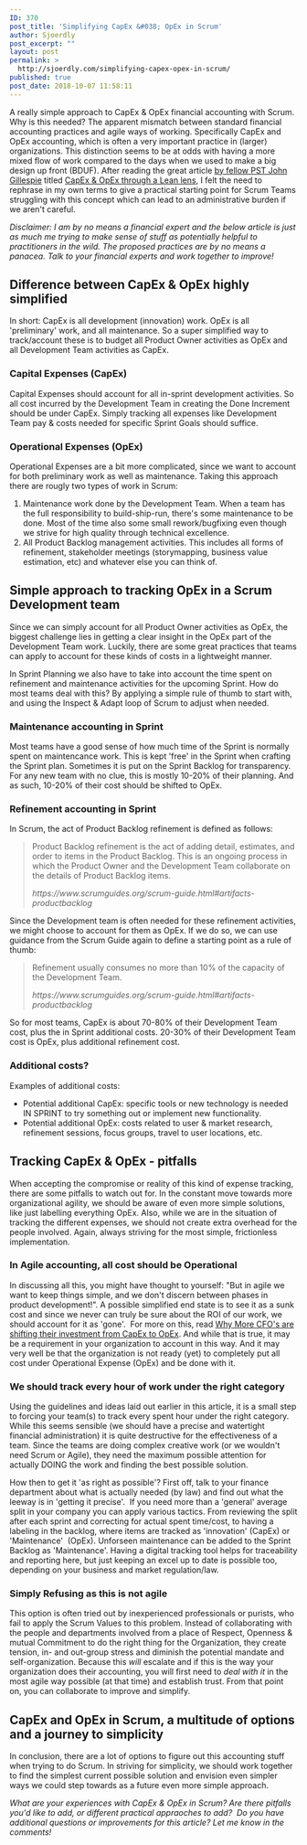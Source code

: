 ```yaml
---
ID: 370
post_title: 'Simplifying CapEx &#038; OpEx in Scrum'
author: Sjoerdly
post_excerpt: ""
layout: post
permalink: >
  http://sjoerdly.com/simplifying-capex-opex-in-scrum/
published: true
post_date: 2018-10-07 11:58:11
---
```

<!-- wp:paragraph -->
<p>A really simple approach to CapEx &amp; OpEx financial accounting with Scrum. Why is this needed? The apparent mismatch between standard financial accounting practices and agile ways of working. Specifically CapEx and OpEx accounting, which is often a very important practice in (larger) organizations. This distinction seems to be at odds with having a more mixed flow of work compared to the days when we used to make a big design up front (BDUF). After reading the great article <a href="https://www.scrum.org/john-gillespie">by fellow PST John Gillespie</a> titled <a href="https://www.scrum.org/resources/blog/capex-or-opex-through-lean-lens?utm_source=sjoerdly.com">CapEx &amp; OpEx through a Lean lens</a>, I felt the need to rephrase in my own terms to give a practical starting point for Scrum Teams struggling with this concept which can lead to an administrative burden if we aren't careful.</p>
<!-- /wp:paragraph -->

<!-- wp:paragraph -->
<p><em>Disclaimer: I am by no means a financial expert and the below article is just as much me trying to make sense of stuff as potentially helpful to practitioners in the wild. The proposed practices are by no means a panacea. Talk to your financial experts and work together to improve!</em><br/></p>
<!-- /wp:paragraph -->

<!-- wp:heading -->
<h2>Difference between CapEx &amp; OpEx highly simplified</h2>
<!-- /wp:heading -->

<!-- wp:paragraph -->
<p>In short: CapEx is all development (innovation) work. OpEx is all 'preliminary' work, and all maintenance. So a super simplified way to track/account these is to budget all Product Owner activities as OpEx and all Development Team activities as CapEx. </p>
<!-- /wp:paragraph -->

<!-- wp:heading {"level":3} -->
<h3>Capital Expenses (CapEx)</h3>
<!-- /wp:heading -->

<!-- wp:paragraph -->
<p>Capital Expenses should account for all in-sprint development activities. So all cost incurred by the Development Team in creating the Done Increment should be under CapEx. Simply tracking all expenses like Development Team pay &amp; costs needed for specific Sprint Goals should suffice.<br/></p>
<!-- /wp:paragraph -->

<!-- wp:heading {"level":3} -->
<h3>Operational Expenses (OpEx)</h3>
<!-- /wp:heading -->

<!-- wp:paragraph -->
<p>Operational Expenses are a bit more complicated, since we want to account for both preliminary work as well as maintenance. Taking this approach there are rougly two types of work in Scrum:</p>
<!-- /wp:paragraph -->

<!-- wp:list {"ordered":true} -->
<ol><li>Maintenance work done by the Development Team. When a team has the full responsibility to build-ship-run, there's some maintenance to be done. Most of the time also some small rework/bugfixing even though we strive for high quality through technical excellence.<br/></li><li>All Product Backlog management activities. This includes all forms of refinement, stakeholder meetings (storymapping, business value estimation, etc) and whatever else you can think of.</li></ol>
<!-- /wp:list -->

<!-- wp:heading -->
<h2>Simple approach to tracking OpEx in a Scrum Development team</h2>
<!-- /wp:heading -->

<!-- wp:paragraph -->
<p>Since we can simply account for all Product Owner activities as OpEx, the biggest challenge lies in getting a clear insight in the OpEx part of the Development Team work. Luckily, there are some great practices that teams can apply to account for these kinds of costs in a lightweight manner. </p>
<!-- /wp:paragraph -->

<!-- wp:paragraph -->
<p>In Sprint Planning we also have to take into account the time spent on refinement and maintenance activities for the upcoming Sprint. How do most teams deal with this? By applying a simple rule of thumb to start with, and using the Inspect &amp; Adapt loop of Scrum to adjust when needed. </p>
<!-- /wp:paragraph -->

<!-- wp:heading {"level":3} -->
<h3>Maintenance accounting in Sprint</h3>
<!-- /wp:heading -->

<!-- wp:paragraph -->
<p>Most teams have a good sense of how much time of the Sprint is normally spent on maintencance work. This is kept 'free' in the Sprint when crafting the Sprint plan. Sometimes it is put on the Sprint Backlog for transparency. For any new team with no clue, this is mostly 10-20% of their planning. And as such, 10-20% of their cost should be shifted to OpEx.  <br/></p>
<!-- /wp:paragraph -->

<!-- wp:heading {"level":3} -->
<h3>Refinement accounting in Sprint</h3>
<!-- /wp:heading -->

<!-- wp:paragraph -->
<p>In Scrum, the act of Product Backlog refinement is defined as follows:</p>
<!-- /wp:paragraph -->

<!-- wp:quote -->
<blockquote class="wp-block-quote"><p>Product Backlog refinement is the act of adding detail, estimates, and order to items in the Product Backlog. This is an ongoing process in which the Product Owner and the Development Team collaborate on the details of Product Backlog items. <br/></p><cite>https://www.scrumguides.org/scrum-guide.html#artifacts-productbacklog<br/></cite></blockquote>
<!-- /wp:quote -->

<!-- wp:paragraph -->
<p>Since the Development team is often needed for these refinement activities, we might choose to account for them as OpEx. If we do so, we can use guidance from the Scrum Guide again to define a starting point as a rule of thumb:</p>
<!-- /wp:paragraph -->

<!-- wp:quote -->
<blockquote class="wp-block-quote"><p>Refinement usually consumes no more than 10% of the capacity of the Development Team. </p><cite>https://www.scrumguides.org/scrum-guide.html#artifacts-productbacklog<br/></cite></blockquote>
<!-- /wp:quote -->

<!-- wp:paragraph -->
<p>So for most teams, CapEx is about 70-80% of their Development Team cost, plus the in Sprint additional costs. 20-30% of their Development Team cost is OpEx, plus additional refinement cost.</p>
<!-- /wp:paragraph -->

<!-- wp:heading {"level":3} -->
<h3>Additional costs?</h3>
<!-- /wp:heading -->

<!-- wp:paragraph -->
<p>Examples of additional costs:</p>
<!-- /wp:paragraph -->

<!-- wp:list -->
<ul><li>Potential additional CapEx: specific tools or new technology is needed IN SPRINT to try something out or implement new functionality. <br/></li><li>Potential additional OpEx: costs related to user &amp; market research, refinement sessions, focus groups, travel to user locations, etc.</li></ul>
<!-- /wp:list -->

<!-- wp:heading -->
<h2>Tracking CapEx &amp; OpEx - pitfalls<br/></h2>
<!-- /wp:heading -->

<!-- wp:paragraph -->
<p>When accepting the compromise or reality of this kind of expense tracking, there are some pitfalls to watch out for. In the constant move towards more organizational agility, we should be aware of even more simple solutions, like just labelling everything OpEx. Also, while we are in the situation of tracking the different expenses, we should not create extra overhead for the people involved. Again, always striving for the most simple, frictionless implementation.<br/></p>
<!-- /wp:paragraph -->

<!-- wp:heading {"level":3} -->
<h3>In Agile accounting, all cost should be Operational </h3>
<!-- /wp:heading -->

<!-- wp:paragraph -->
<p>In discussing all this, you might have thought to yourself: "But in agile we want to keep things simple, and we don't discern between phases in product development!". A possible simplified end state is to see it as a sunk cost and since we never can truly be sure about the ROI of our work, we should account for it as 'gone'.  For more on this, read <a href="https://www.mitel.com/blog/why-more-cfos-shifting-it-investment-capex-opex">Why More CFO's are shifting their investment from CapEx to OpEx</a>. And while that is true, it may be a requirement in your organization to account in this way. And it may very well be that the organization is not ready (yet) to completely put all cost under Operational Expense (OpEx) and be done with it. </p>
<!-- /wp:paragraph -->

<!-- wp:heading {"level":3} -->
<h3>We should track every hour of work under the right category</h3>
<!-- /wp:heading -->

<!-- wp:paragraph -->
<p>Using the guidelines and ideas laid out earlier in this article, it is a small step to forcing your team(s) to track every spent hour under the right category. While this seems sensible (we should have a precise and watertight financial administration) it is quite destructive for the effectiveness of a team. Since the teams are doing complex creative work (or we wouldn't need Scrum or Agile), they need the maximum possible attention for actually DOING the work and finding the best possible solution.</p>
<!-- /wp:paragraph -->

<!-- wp:paragraph -->
<p>How then to get it 'as right as possible'? First off, talk to your finance department about what is actually needed (by law) and find out what the leeway is in 'getting it precise'.  If you need more than a 'general' average split in your company you can apply various tactics. From reviewing the split after each sprint and correcting for actual spent time/cost, to having a labeling in the backlog, where items are tracked as 'innovation' (CapEx) or 'Maintenance'  (OpEx). Unforseen maintenance can be added to the Sprint Backlog as 'Maintenance'. Having a digital tracking tool helps for traceability and reporting here, but just keeping an excel up to date is possible too, depending on your business and market regulation/law.</p>
<!-- /wp:paragraph -->

<!-- wp:heading {"level":3} -->
<h3>Simply Refusing as this is not agile</h3>
<!-- /wp:heading -->

<!-- wp:paragraph -->
<p>This option is often tried out by inexperienced professionals or purists, who fail to apply the Scrum Values to this problem. Instead of collaborating with the people and departments involved from a place of Respect, Openness &amp; mutual Commitment to do the right thing for the Organization, they create tension, in- and out-group stress and diminish the potential mandate and self-organization. Because this <em>will</em> escalate and if this is the way your organization does their accounting, you will first need to <em>deal with</em> <em>it</em> in the most agile way possible (at that time) and establish trust. From that point on, you can collaborate to improve and simplify. </p>
<!-- /wp:paragraph -->

<!-- wp:heading -->
<h2>CapEx and OpEx in Scrum, a multitude of options and a journey to simplicity</h2>
<!-- /wp:heading -->

<!-- wp:paragraph -->
<p>In conclusion, there are a lot of options to figure out this accounting stuff when trying to do Scrum. In striving for simplicity, we should work together to find the simplest current possible solution and envision even simpler ways we could step towards as a future even more simple approach. </p>
<!-- /wp:paragraph -->

<!-- wp:paragraph -->
<p><em>What are your experiences with CapEx &amp; OpEx in Scrum? Are there pitfalls you'd like to add, or different practical appraoches to add?  Do you have additional questions or improvements for this article? Let me know in the comments!</em><br/></p>
<!-- /wp:paragraph -->